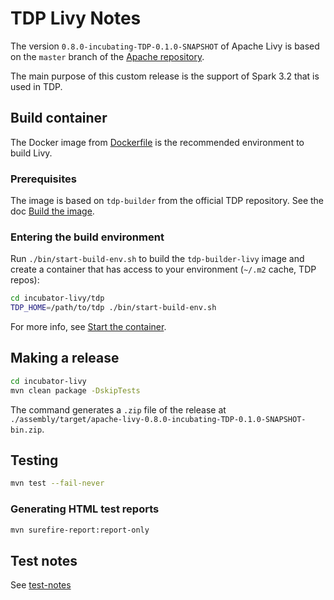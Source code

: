 # TDP Livy Notes

The version `0.8.0-incubating-TDP-0.1.0-SNAPSHOT` of Apache Livy is based on the `master` branch of the [Apache repository](https://github.com/apache/incubator-livy/tree/master).

The main purpose of this custom release is the support of Spark 3.2 that is used in TDP.

## Build container

The Docker image from [Dockerfile](Dockerfile) is the recommended environment to build Livy.

### Prerequisites

The image is based on `tdp-builder` from the official TDP repository. See the doc [Build the image](https://github.com/TOSIT-IO/TDP/tree/main/build-env#build-the-image).

### Entering the build environment

Run `./bin/start-build-env.sh` to build the `tdp-builder-livy` image and create a container that has access to your environment (`~/.m2` cache, TDP repos):

```sh
cd incubator-livy/tdp
TDP_HOME=/path/to/tdp ./bin/start-build-env.sh
```

For more info, see [Start the container](https://github.com/TOSIT-IO/TDP/tree/main/build-env#start-the-container).

## Making a release

```bash
cd incubator-livy
mvn clean package -DskipTests
```

The command generates a `.zip` file of the release at `./assembly/target/apache-livy-0.8.0-incubating-TDP-0.1.0-SNAPSHOT-bin.zip`.

## Testing

```bash
mvn test --fail-never
```

### Generating HTML test reports

```bash
mvn surefire-report:report-only
```

## Test notes

See [test-notes](./test-notes.md)
